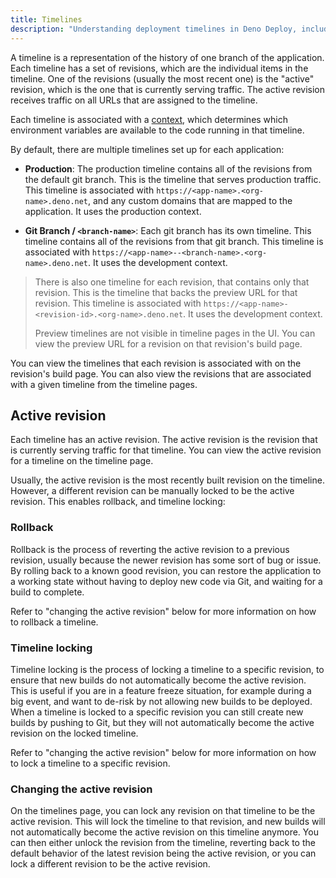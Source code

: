 ```yaml
---
title: Timelines
description: "Understanding deployment timelines in Deno Deploy, including production and development contexts, active revisions, rollbacks, and timeline locking."
---
```


A timeline is a representation of the history of one branch of the application.
Each timeline has a set of revisions, which are the individual items in the
timeline. One of the revisions (usually the most recent one) is the "active"
revision, which is the one that is currently serving traffic. The active
revision receives traffic on all URLs that are assigned to the timeline.

Each timeline is associated with a
[context](/deploy/reference/env_vars_and_contexts/), which determines which
environment variables are available to the code running in that timeline.

By default, there are multiple timelines set up for each application:

- **Production**: The production timeline contains all of the revisions from the
  default git branch. This is the timeline that serves production traffic. This
  timeline is associated with `https://<app-name>.<org-name>.deno.net`, and any
  custom domains that are mapped to the application. It uses the production
  context.

- **Git Branch / `<branch-name>`**: Each git branch has its own timeline. This
  timeline contains all of the revisions from that git branch. This timeline is
  associated with `https://<app-name>--<branch-name>.<org-name>.deno.net`. It
  uses the development context.

> There is also one timeline for each revision, that contains only that
> revision. This is the timeline that backs the preview URL for that revision.
> This timeline is associated with
> `https://<app-name>-<revision-id>.<org-name>.deno.net`. It uses the
> development context.
>
> Preview timelines are not visible in timeline pages in the UI. You can view
> the preview URL for a revision on that revision's build page.

You can view the timelines that each revision is associated with on the
revision's build page. You can also view the revisions that are associated with
a given timeline from the timeline pages.

## Active revision

Each timeline has an active revision. The active revision is the revision that
is currently serving traffic for that timeline. You can view the active revision
for a timeline on the timeline page.

Usually, the active revision is the most recently built revision on the
timeline. However, a different revision can be manually locked to be the active
revision. This enables rollback, and timeline locking:

### Rollback

Rollback is the process of reverting the active revision to a previous revision,
usually because the newer revision has some sort of bug or issue. By rolling
back to a known good revision, you can restore the application to a working
state without having to deploy new code via Git, and waiting for a build to
complete.

Refer to "changing the active revision" below for more information on how to
rollback a timeline.

### Timeline locking

Timeline locking is the process of locking a timeline to a specific revision, to
ensure that new builds do not automatically become the active revision. This is
useful if you are in a feature freeze situation, for example during a big event,
and want to de-risk by not allowing new builds to be deployed. When a timeline
is locked to a specific revision you can still create new builds by pushing to
Git, but they will not automatically become the active revision on the locked
timeline.

Refer to "changing the active revision" below for more information on how to
lock a timeline to a specific revision.

### Changing the active revision

On the timelines page, you can lock any revision on that timeline to be the
active revision. This will lock the timeline to that revision, and new builds
will not automatically become the active revision on this timeline anymore. You
can then either unlock the revision from the timeline, reverting back to the
default behavior of the latest revision being the active revision, or you can
lock a different revision to be the active revision.

